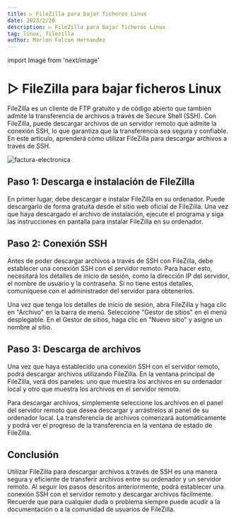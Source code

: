 ```yaml
---
title: ▷ FileZilla para bajar ficheros Linux
date: 2023/2/20
description: ▷ FileZilla para bajar ficheros Linux
tag: linux, filezilla
author: Marlon Falcon Hernandez
---
```

import Image from 'next/image'

# ▷ FileZilla para bajar ficheros Linux
FileZilla es un cliente de FTP gratuito y de código abierto que también admite la transferencia de archivos a través de Secure Shell (SSH). Con FileZilla, puede descargar archivos de un servidor remoto que admite la conexión SSH, lo que garantiza que la transferencia sea segura y confiable. En este artículo, aprenderá cómo utilizar FileZilla para descargar archivos a través de SSH.

<Image
  src="/images/posts/filezilla.png"
  alt="factura-electronica"
  width={1450}
  height={916}
  priority
  className="next-image"
/>

## Paso 1: Descarga e instalación de FileZilla
En primer lugar, debe descargar e instalar FileZilla en su ordenador. Puede descargarlo de forma gratuita desde el sitio web oficial de FileZilla. Una vez que haya descargado el archivo de instalación, ejecute el programa y siga las instrucciones en pantalla para instalar FileZilla en su ordenador.

## Paso 2: Conexión SSH
Antes de poder descargar archivos a través de SSH con FileZilla, debe establecer una conexión SSH con el servidor remoto. Para hacer esto, necesitará los detalles de inicio de sesión, como la dirección IP del servidor, el nombre de usuario y la contraseña. Si no tiene estos detalles, comuníquese con el administrador del servidor para obtenerlos.

Una vez que tenga los detalles de inicio de sesión, abra FileZilla y haga clic en "Archivo" en la barra de menú. Seleccione "Gestor de sitios" en el menú desplegable. En el Gestor de sitios, haga clic en "Nuevo sitio" y asigne un nombre al sitio.

## Paso 3: Descarga de archivos
Una vez que haya establecido una conexión SSH con el servidor remoto, podrá descargar archivos utilizando FileZilla. En la ventana principal de FileZilla, verá dos paneles: uno que muestra los archivos en su ordenador local y otro que muestra los archivos en el servidor remoto.

Para descargar archivos, simplemente seleccione los archivos en el panel del servidor remoto que desea descargar y arrástrelos al panel de su ordenador local. La transferencia de archivos comenzará automáticamente y podrá ver el progreso de la transferencia en la ventana de estado de FileZilla.

## Conclusión
Utilizar FileZilla para descargar archivos a través de SSH es una manera segura y eficiente de transferir archivos entre su ordenador y un servidor remoto. Al seguir los pasos descritos anteriormente, podrá establecer una conexión SSH con el servidor remoto y descargar archivos fácilmente. Recuerde que para cualquier duda o problema siempre puede acudir a la documentación o a la comunidad de usuarios de FileZilla.

